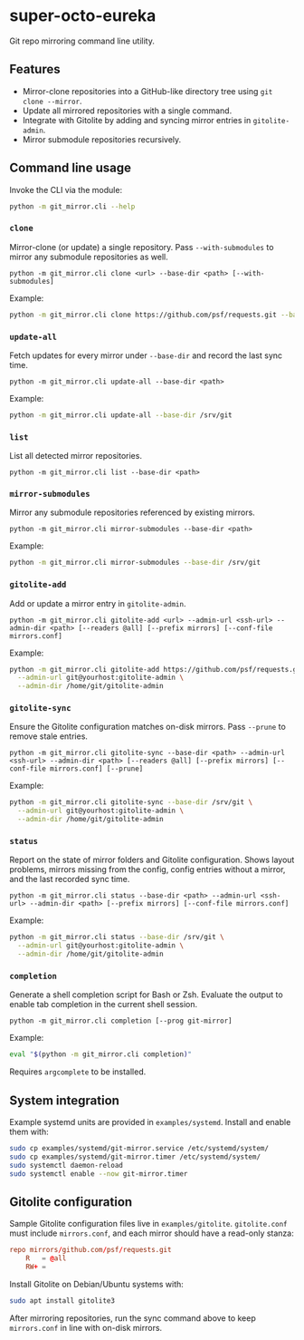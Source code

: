 # super-octo-eureka

Git repo mirroring command line utility.

## Features

- Mirror-clone repositories into a GitHub-like directory tree using `git clone --mirror`.
- Update all mirrored repositories with a single command.
- Integrate with Gitolite by adding and syncing mirror entries in `gitolite-admin`.
- Mirror submodule repositories recursively.

## Command line usage

Invoke the CLI via the module:

```bash
python -m git_mirror.cli --help
```

### `clone`
Mirror-clone (or update) a single repository. Pass `--with-submodules` to
mirror any submodule repositories as well.

```
python -m git_mirror.cli clone <url> --base-dir <path> [--with-submodules]
```
Example:

```bash
python -m git_mirror.cli clone https://github.com/psf/requests.git --base-dir /srv/git --with-submodules
```

### `update-all`
Fetch updates for every mirror under `--base-dir` and record the last sync time.

```
python -m git_mirror.cli update-all --base-dir <path>
```
Example:

```bash
python -m git_mirror.cli update-all --base-dir /srv/git
```

### `list`
List all detected mirror repositories.

```
python -m git_mirror.cli list --base-dir <path>
```

### `mirror-submodules`
Mirror any submodule repositories referenced by existing mirrors.

```
python -m git_mirror.cli mirror-submodules --base-dir <path>
```
Example:

```bash
python -m git_mirror.cli mirror-submodules --base-dir /srv/git
```

### `gitolite-add`
Add or update a mirror entry in `gitolite-admin`.

```
python -m git_mirror.cli gitolite-add <url> --admin-url <ssh-url> --admin-dir <path> [--readers @all] [--prefix mirrors] [--conf-file mirrors.conf]
```
Example:

```bash
python -m git_mirror.cli gitolite-add https://github.com/psf/requests.git \
  --admin-url git@yourhost:gitolite-admin \
  --admin-dir /home/git/gitolite-admin
```

### `gitolite-sync`
Ensure the Gitolite configuration matches on-disk mirrors. Pass `--prune` to remove stale entries.

```
python -m git_mirror.cli gitolite-sync --base-dir <path> --admin-url <ssh-url> --admin-dir <path> [--readers @all] [--prefix mirrors] [--conf-file mirrors.conf] [--prune]
```
Example:

```bash
python -m git_mirror.cli gitolite-sync --base-dir /srv/git \
  --admin-url git@yourhost:gitolite-admin \
  --admin-dir /home/git/gitolite-admin
```

### `status`
Report on the state of mirror folders and Gitolite configuration. Shows layout problems, mirrors missing from the config, config entries without a mirror, and the last recorded sync time.

```
python -m git_mirror.cli status --base-dir <path> --admin-url <ssh-url> --admin-dir <path> [--prefix mirrors] [--conf-file mirrors.conf]
```
Example:

```bash
python -m git_mirror.cli status --base-dir /srv/git \
  --admin-url git@yourhost:gitolite-admin \
  --admin-dir /home/git/gitolite-admin
```

### `completion`
Generate a shell completion script for Bash or Zsh. Evaluate the output to enable
tab completion in the current shell session.

```
python -m git_mirror.cli completion [--prog git-mirror]
```
Example:

```bash
eval "$(python -m git_mirror.cli completion)"
```
Requires `argcomplete` to be installed.

## System integration

Example systemd units are provided in `examples/systemd`.
Install and enable them with:

```bash
sudo cp examples/systemd/git-mirror.service /etc/systemd/system/
sudo cp examples/systemd/git-mirror.timer /etc/systemd/system/
sudo systemctl daemon-reload
sudo systemctl enable --now git-mirror.timer
```

## Gitolite configuration

Sample Gitolite configuration files live in `examples/gitolite`.
`gitolite.conf` must include `mirrors.conf`, and each mirror should
have a read-only stanza:

```conf
repo mirrors/github.com/psf/requests.git
    R   = @all
    RW+ =
```

Install Gitolite on Debian/Ubuntu systems with:

```bash
sudo apt install gitolite3
```

After mirroring repositories, run the sync command above to keep
`mirrors.conf` in line with on-disk mirrors.
